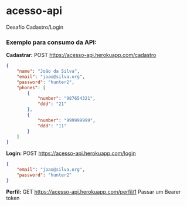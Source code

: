 # acesso-api
Desafio Cadastro/Login

### Exemplo para consumo da API:

**Cadastrar:**
POST https://acesso-api.herokuapp.com/cadastro

```json
{
    "name": "João da Silva",
    "email": "joao@silva.org",
    "password": "hunter2",
    "phones": [
        {
            "number": "987654321",
            "ddd": "21"
        },
        {
        	"number": "999999999",
        	"ddd": "11"
        }
    ]
}
```

**Login:**
POST https://acesso-api.herokuapp.com/login

```json
{
	"email": "joao@silva.org",
    "password": "hunter2"
}
```

**Perfil:**
GET https://acesso-api.herokuapp.com/perfil/1
Passar um Bearer token
